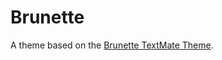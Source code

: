 # Brunette

A theme based on the [Brunette TextMate Theme](http://colorsublime.com/theme/Brunette).
